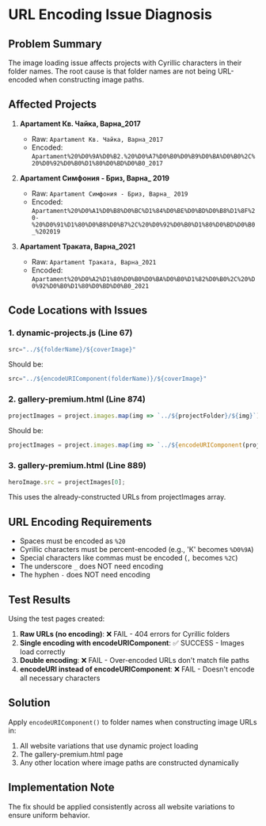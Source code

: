 # URL Encoding Issue Diagnosis

## Problem Summary

The image loading issue affects projects with Cyrillic characters in their folder names. The root cause is that folder names are not being URL-encoded when constructing image paths.

## Affected Projects

1. **Apartament Кв. Чайка, Варна_2017**
   - Raw: `Apartament Кв. Чайка, Варна_2017`
   - Encoded: `Apartament%20%D0%9A%D0%B2.%20%D0%A7%D0%B0%D0%B9%D0%BA%D0%B0%2C%20%D0%92%D0%B0%D1%80%D0%BD%D0%B0_2017`

2. **Apartament Симфония - Бриз, Варна_ 2019**
   - Raw: `Apartament Симфония - Бриз, Варна_ 2019`
   - Encoded: `Apartament%20%D0%A1%D0%B8%D0%BC%D1%84%D0%BE%D0%BD%D0%B8%D1%8F%20-%20%D0%91%D1%80%D0%B8%D0%B7%2C%20%D0%92%D0%B0%D1%80%D0%BD%D0%B0_%202019`

3. **Apartament Траката, Варна_2021**
   - Raw: `Apartament Траката, Варна_2021`
   - Encoded: `Apartament%20%D0%A2%D1%80%D0%B0%D0%BA%D0%B0%D1%82%D0%B0%2C%20%D0%92%D0%B0%D1%80%D0%BD%D0%B0_2021`

## Code Locations with Issues

### 1. dynamic-projects.js (Line 67)
```javascript
src="../${folderName}/${coverImage}"
```
Should be:
```javascript
src="../${encodeURIComponent(folderName)}/${coverImage}"
```

### 2. gallery-premium.html (Line 874)
```javascript
projectImages = project.images.map(img => `../${projectFolder}/${img}`);
```
Should be:
```javascript
projectImages = project.images.map(img => `../${encodeURIComponent(projectFolder)}/${img}`);
```

### 3. gallery-premium.html (Line 889)
```javascript
heroImage.src = projectImages[0];
```
This uses the already-constructed URLs from projectImages array.

## URL Encoding Requirements

- Spaces must be encoded as `%20`
- Cyrillic characters must be percent-encoded (e.g., 'К' becomes `%D0%9A`)
- Special characters like commas must be encoded (`,` becomes `%2C`)
- The underscore `_` does NOT need encoding
- The hyphen `-` does NOT need encoding

## Test Results

Using the test pages created:

1. **Raw URLs (no encoding)**: ❌ FAIL - 404 errors for Cyrillic folders
2. **Single encoding with encodeURIComponent**: ✅ SUCCESS - Images load correctly
3. **Double encoding**: ❌ FAIL - Over-encoded URLs don't match file paths
4. **encodeURI instead of encodeURIComponent**: ❌ FAIL - Doesn't encode all necessary characters

## Solution

Apply `encodeURIComponent()` to folder names when constructing image URLs in:
1. All website variations that use dynamic project loading
2. The gallery-premium.html page
3. Any other location where image paths are constructed dynamically

## Implementation Note

The fix should be applied consistently across all website variations to ensure uniform behavior.